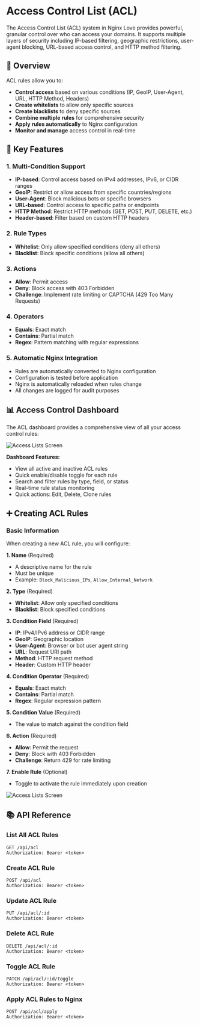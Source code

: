 ﻿# Access Control List (ACL)

The Access Control List (ACL) system in Nginx Love provides powerful, granular control over who can access your domains. It supports multiple layers of security including IP-based filtering, geographic restrictions, user-agent blocking, URL-based access control, and HTTP method filtering.

## 🎯 Overview

ACL rules allow you to:
- **Control access** based on various conditions (IP, GeoIP, User-Agent, URL, HTTP Method, Headers)
- **Create whitelists** to allow only specific sources
- **Create blacklists** to deny specific sources
- **Combine multiple rules** for comprehensive security
- **Apply rules automatically** to Nginx configuration
- **Monitor and manage** access control in real-time

## 🔑 Key Features

### 1. **Multi-Condition Support**
- **IP-based**: Control access based on IPv4 addresses, IPv6, or CIDR ranges
- **GeoIP**: Restrict or allow access from specific countries/regions
- **User-Agent**: Block malicious bots or specific browsers
- **URL-based**: Control access to specific paths or endpoints
- **HTTP Method**: Restrict HTTP methods (GET, POST, PUT, DELETE, etc.)
- **Header-based**: Filter based on custom HTTP headers

### 2. **Rule Types**
- **Whitelist**: Only allow specified conditions (deny all others)
- **Blacklist**: Block specific conditions (allow all others)

### 3. **Actions**
- **Allow**: Permit access
- **Deny**: Block access with 403 Forbidden
- **Challenge**: Implement rate limiting or CAPTCHA (429 Too Many Requests)

### 4. **Operators**
- **Equals**: Exact match
- **Contains**: Partial match
- **Regex**: Pattern matching with regular expressions

### 5. **Automatic Nginx Integration**
- Rules are automatically converted to Nginx configuration
- Configuration is tested before application
- Nginx is automatically reloaded when rules change
- All changes are logged for audit purposes

## 📊 Access Control Dashboard

The ACL dashboard provides a comprehensive view of all your access control rules:

![Access Lists Screen](/reference/screenshots/acl_homepage.png)

**Dashboard Features:**
- View all active and inactive ACL rules
- Quick enable/disable toggle for each rule
- Search and filter rules by type, field, or status
- Real-time rule status monitoring
- Quick actions: Edit, Delete, Clone rules

## ➕ Creating ACL Rules

### Basic Information

When creating a new ACL rule, you will configure:

**1. Name** (Required)
- A descriptive name for the rule
- Must be unique
- Example: `Block_Malicious_IPs`, `Allow_Internal_Network`

**2. Type** (Required)
- **Whitelist**: Allow only specified conditions
- **Blacklist**: Block specified conditions

**3. Condition Field** (Required)
- **IP**: IPv4/IPv6 address or CIDR range
- **GeoIP**: Geographic location
- **User-Agent**: Browser or bot user agent string
- **URL**: Request URI path
- **Method**: HTTP request method
- **Header**: Custom HTTP header

**4. Condition Operator** (Required)
- **Equals**: Exact match
- **Contains**: Partial match
- **Regex**: Regular expression pattern

**5. Condition Value** (Required)
- The value to match against the condition field

**6. Action** (Required)
- **Allow**: Permit the request
- **Deny**: Block with 403 Forbidden
- **Challenge**: Return 429 for rate limiting

**7. Enable Rule** (Optional)
- Toggle to activate the rule immediately upon creation

![Access Lists Screen](/reference/screenshots/Create_Access_List_done.png)


## 📚 API Reference

### List All ACL Rules
```
GET /api/acl
Authorization: Bearer <token>
```

### Create ACL Rule
```
POST /api/acl
Authorization: Bearer <token>
```

### Update ACL Rule
```
PUT /api/acl/:id
Authorization: Bearer <token>
```

### Delete ACL Rule
```
DELETE /api/acl/:id
Authorization: Bearer <token>
```

### Toggle ACL Rule
```
PATCH /api/acl/:id/toggle
Authorization: Bearer <token>
```

### Apply ACL Rules to Nginx
```
POST /api/acl/apply
Authorization: Bearer <token>
```
